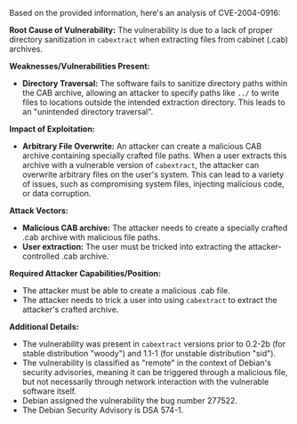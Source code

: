 Based on the provided information, here's an analysis of CVE-2004-0916:

**Root Cause of Vulnerability:**
The vulnerability is due to a lack of proper directory sanitization in `cabextract` when extracting files from cabinet (.cab) archives.

**Weaknesses/Vulnerabilities Present:**
- **Directory Traversal:** The software fails to sanitize directory paths within the CAB archive, allowing an attacker to specify paths like `../` to write files to locations outside the intended extraction directory. This leads to an "unintended directory traversal".

**Impact of Exploitation:**
- **Arbitrary File Overwrite:** An attacker can create a malicious CAB archive containing specially crafted file paths. When a user extracts this archive with a vulnerable version of `cabextract`, the attacker can overwrite arbitrary files on the user's system. This can lead to a variety of issues, such as compromising system files, injecting malicious code, or data corruption.

**Attack Vectors:**
- **Malicious CAB archive:** The attacker needs to create a specially crafted .cab archive with malicious file paths.
- **User extraction:** The user must be tricked into extracting the attacker-controlled .cab archive.

**Required Attacker Capabilities/Position:**
- The attacker must be able to create a malicious .cab file.
- The attacker needs to trick a user into using `cabextract` to extract the attacker's crafted archive.

**Additional Details:**
- The vulnerability was present in `cabextract` versions prior to 0.2-2b (for stable distribution "woody") and 1.1-1 (for unstable distribution "sid").
- The vulnerability is classified as "remote" in the context of Debian's security advisories, meaning it can be triggered through a malicious file, but not necessarily through network interaction with the vulnerable software itself.
- Debian assigned the vulnerability the bug number 277522.
- The Debian Security Advisory is DSA 574-1.